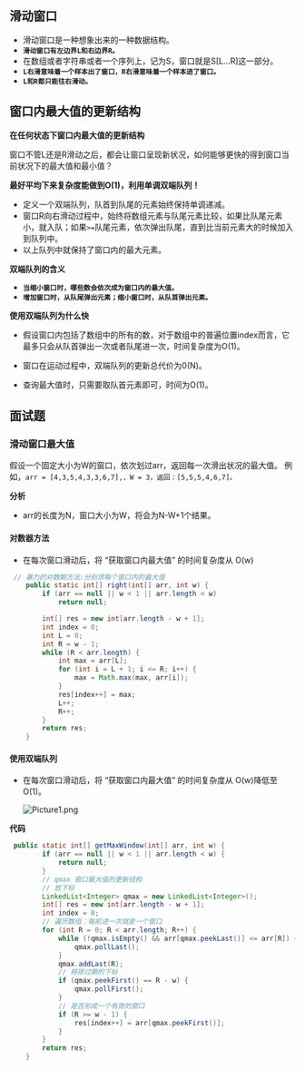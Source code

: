 ## 滑动窗口

- 滑动窗口是一种想象出来的一种数据结构。
- **`滑动窗口有左边界L和右边界R。`**
- 在数组或者字符串或者一个序列上，记为S，窗口就是S[L...R]这一部分。
- **`L右滑意味着一个样本出了窗口，R右滑意味着一个样本进了窗口。`**
- **`L和R都只能往右滑动。`**

## 窗口内最大值的更新结构

**在任何状态下窗口内最大值的更新结构**

窗口不管L还是R滑动之后，都会让窗口呈现新状况，如何能够更快的得到窗口当前状况下的最大值和最小值？

**最好平均下来复杂度能做到O(1)，利用单调双端队列！**

- 定义一个双端队列，队首到队尾的元素始终保持单调递减。
- 窗口R向右滑动过程中，始终将数组元素与队尾元素比较，如果比队尾元素小，就入队；如果` >= `队尾元素，依次弹出队尾，直到比当前元素大的时候加入到队列中。
- 以上队列中就保持了窗口内的最大元素。

**双端队列的含义**

- **`当缩小窗口时，哪些数会依次成为窗口内的最大值。`**
- **`增加窗口时，从队尾弹出元素；缩小窗口时，从队首弹出元素。`**

**使用双端队列为什么快**

- 假设窗口内包括了数组中的所有的数，对于数组中的普遍位置index而言，它最多只会从队首弹出一次或者队尾进一次，时间复杂度为O(1)。

- 窗口在运动过程中，双端队列的更新总代价为0(N)。
- 查询最大值时，只需要取队首元素即可，时间为O(1)。

## 面试题

### 滑动窗口最大值

假设一个固定大小为W的窗口，依次划过arr，返回每一次滑出状况的最大值。
例如，`arr = [4,3,5,4,3,3,6,7],，W = 3，返回：[5,5,5,4,6,7]。`

**分析**

- arr的长度为N，窗口大小为W，将会为N-W+1个结果。

#### 对数器方法

- 在每次窗口滑动后，将 “获取窗口内最大值” 的时间复杂度从 O(w)

```java
 // 暴力的对数期方法:分别求每个窗口内的最大值
    public static int[] right(int[] arr, int w) {
        if (arr == null || w < 1 || arr.length < w)
            return null;

        int[] res = new int[arr.length - w + 1];
        int index = 0;
        int L = 0;
        int R = w - 1;
        while (R < arr.length) {
            int max = arr[L];
            for (int i = L + 1; i <= R; i++) {
                max = Math.max(max, arr[i]);
            }
            res[index++] = max;
            L++;
            R++;
        }
        return res;
    }
```

#### 使用双端队列

- 在每次窗口滑动后，将 “获取窗口内最大值” 的时间复杂度从 O(w)降低至 O(1)。

  ![Picture1.png](https://gitee.com/joeyooa/data-images/raw/master/note/2021/1600878237-pBiBdf-Picture1.png)

**代码**

```java
 public static int[] getMaxWindow(int[] arr, int w) {
        if (arr == null || w < 1 || arr.length < w) {
            return null;
        }
        // qmax 窗口最大值的更新结构
        // 放下标
        LinkedList<Integer> qmax = new LinkedList<Integer>();
        int[] res = new int[arr.length - w + 1];
        int index = 0;
        // 遍历数组：每前进一次就是一个窗口
        for (int R = 0; R < arr.length; R++) {
            while (!qmax.isEmpty() && arr[qmax.peekLast()] <= arr[R]) {
                qmax.pollLast();
            }
            qmax.addLast(R);
            // 移除过期的下标
            if (qmax.peekFirst() == R - w) {
                qmax.pollFirst();
            }
            // 是否形成一个有效的窗口
            if (R >= w - 1) {
                res[index++] = arr[qmax.peekFirst()];
            }
        }
        return res;
    }
```


